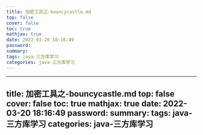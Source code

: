 ```yaml
---
title: 加密工具之-bouncycastle.md
top: false
cover: false
toc: true
mathjax: true
date: 2022-03-20 18:16:49
password:
summary:
tags: java-三方库学习
categories: java-三方库学习
---
```

---
title: 加密工具之-bouncycastle.md
top: false
cover: false
toc: true
mathjax: true
date: 2022-03-20 18:16:49
password:
summary:
tags: java-三方库学习
categories: java-三方库学习
---

